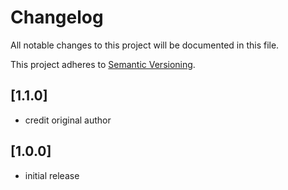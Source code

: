 # Changelog

All notable changes to this project will be documented in this file.

This project adheres to [Semantic Versioning](http://semver.org/).

## [1.1.0]

* credit original author


## [1.0.0]

* initial release
